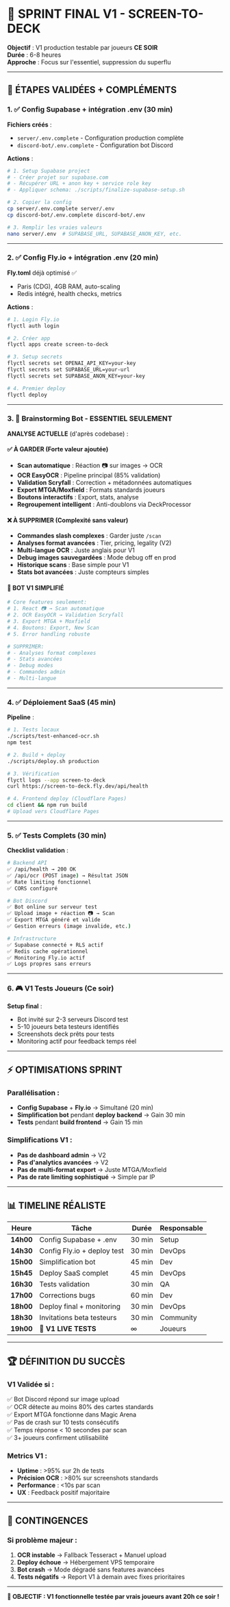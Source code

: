 # 🚀 **SPRINT FINAL V1 - SCREEN-TO-DECK**

**Objectif** : V1 production testable par joueurs **CE SOIR**  
**Durée** : 6-8 heures  
**Approche** : Focus sur l'essentiel, suppression du superflu  

---

## 🎯 **ÉTAPES VALIDÉES + COMPLÉMENTS**

### **1. ✅ Config Supabase + intégration .env (30 min)**

**Fichiers créés** :
- `server/.env.complete` - Configuration production complète
- `discord-bot/.env.complete` - Configuration bot Discord

**Actions** :
```bash
# 1. Setup Supabase project
# - Créer projet sur supabase.com
# - Récupérer URL + anon key + service role key
# - Appliquer schema: ./scripts/finalize-supabase-setup.sh

# 2. Copier la config
cp server/.env.complete server/.env
cp discord-bot/.env.complete discord-bot/.env

# 3. Remplir les vraies valeurs
nano server/.env  # SUPABASE_URL, SUPABASE_ANON_KEY, etc.
```

---

### **2. ✅ Config Fly.io + intégration .env (20 min)**

**Fly.toml** déjà optimisé ✅
- Paris (CDG), 4GB RAM, auto-scaling
- Redis intégré, health checks, metrics

**Actions** :
```bash
# 1. Login Fly.io
flyctl auth login

# 2. Créer app
flyctl apps create screen-to-deck

# 3. Setup secrets
flyctl secrets set OPENAI_API_KEY=your-key
flyctl secrets set SUPABASE_URL=your-url
flyctl secrets set SUPABASE_ANON_KEY=your-key

# 4. Premier deploy
flyctl deploy
```

---

### **3. 🎯 Brainstorming Bot - ESSENTIEL SEULEMENT**

**ANALYSE ACTUELLE** (d'après codebase) :

#### **✅ À GARDER (Forte valeur ajoutée)**
- **Scan automatique** : Réaction 📷 sur images → OCR
- **OCR EasyOCR** : Pipeline principal (85% validation)
- **Validation Scryfall** : Correction + métadonnées automatiques
- **Export MTGA/Moxfield** : Formats standards joueurs
- **Boutons interactifs** : Export, stats, analyse
- **Regroupement intelligent** : Anti-doublons via DeckProcessor

#### **❌ À SUPPRIMER (Complexité sans valeur)**
- **Commandes slash complexes** : Garder juste `/scan`
- **Analyses format avancées** : Tier, pricing, legality (V2)
- **Multi-langue OCR** : Juste anglais pour V1
- **Debug images sauvegardées** : Mode debug off en prod
- **Historique scans** : Base simple pour V1
- **Stats bot avancées** : Juste compteurs simples

#### **🎯 BOT V1 SIMPLIFIÉ** 
```python
# Core features seulement:
# 1. React 📷 → Scan automatique
# 2. OCR EasyOCR → Validation Scryfall 
# 3. Export MTGA + Moxfield
# 4. Boutons: Export, New Scan
# 5. Error handling robuste

# SUPPRIMER:
# - Analyses format complexes
# - Stats avancées  
# - Debug modes
# - Commandes admin
# - Multi-langue
```

---

### **4. ✅ Déploiement SaaS (45 min)**

**Pipeline** :
```bash
# 1. Tests locaux
./scripts/test-enhanced-ocr.sh
npm test

# 2. Build + deploy
./scripts/deploy.sh production

# 3. Vérification
flyctl logs --app screen-to-deck
curl https://screen-to-deck.fly.dev/api/health

# 4. Frontend deploy (Cloudflare Pages)
cd client && npm run build
# Upload vers Cloudflare Pages
```

---

### **5. ✅ Tests Complets (30 min)**

**Checklist validation** :
```bash
# Backend API
✅ /api/health → 200 OK
✅ /api/ocr (POST image) → Résultat JSON
✅ Rate limiting fonctionnel
✅ CORS configuré

# Bot Discord  
✅ Bot online sur serveur test
✅ Upload image + réaction 📷 → Scan
✅ Export MTGA généré et valide
✅ Gestion erreurs (image invalide, etc.)

# Infrastructure
✅ Supabase connecté + RLS actif
✅ Redis cache opérationnel  
✅ Monitoring Fly.io actif
✅ Logs propres sans erreurs
```

---

### **6. 🎮 V1 Tests Joueurs (Ce soir)**

**Setup final** :
- Bot invité sur 2-3 serveurs Discord test
- 5-10 joueurs beta testeurs identifiés
- Screenshots deck prêts pour tests
- Monitoring actif pour feedback temps réel

---

## ⚡ **OPTIMISATIONS SPRINT**

### **Parallélisation** :
- **Config Supabase** + **Fly.io** → Simultané (20 min)
- **Simplification bot** pendant **deploy backend** → Gain 30 min
- **Tests** pendant **build frontend** → Gain 15 min

### **Simplifications V1** :
- **Pas de dashboard admin** → V2
- **Pas d'analytics avancées** → V2  
- **Pas de multi-format export** → Juste MTGA/Moxfield
- **Pas de rate limiting sophistiqué** → Simple par IP

---

## 📊 **TIMELINE RÉALISTE**

| Heure | Tâche | Durée | Responsable |
|-------|-------|--------|-------------|
| **14h00** | Config Supabase + .env | 30 min | Setup |
| **14h30** | Config Fly.io + deploy test | 30 min | DevOps |
| **15h00** | Simplification bot | 45 min | Dev |
| **15h45** | Deploy SaaS complet | 45 min | DevOps |
| **16h30** | Tests validation | 30 min | QA |
| **17h00** | Corrections bugs | 60 min | Dev |
| **18h00** | Deploy final + monitoring | 30 min | DevOps |
| **18h30** | Invitations beta testeurs | 30 min | Community |
| **19h00** | **🎯 V1 LIVE TESTS** | ∞ | Joueurs |

---

## 🏆 **DÉFINITION DU SUCCÈS**

### **V1 Validée si** :
✅ Bot Discord répond sur image upload  
✅ OCR détecte au moins 80% des cartes standards  
✅ Export MTGA fonctionne dans Magic Arena  
✅ Pas de crash sur 10 tests consécutifs  
✅ Temps réponse < 10 secondes par scan  
✅ 3+ joueurs confirment utilisabilité  

### **Metrics V1** :
- **Uptime** : >95% sur 2h de tests
- **Précision OCR** : >80% sur screenshots standards
- **Performance** : <10s par scan
- **UX** : Feedback positif majoritaire

---

## 🚨 **CONTINGENCES**

### **Si problème majeur** :
1. **OCR instable** → Fallback Tesseract + Manuel upload
2. **Deploy échoue** → Hébergement VPS temporaire
3. **Bot crash** → Mode dégradé sans features avancées
4. **Tests négatifs** → Report V1 à demain avec fixes prioritaires

---

**🎯 OBJECTIF : V1 fonctionnelle testée par vrais joueurs avant 20h ce soir !** 